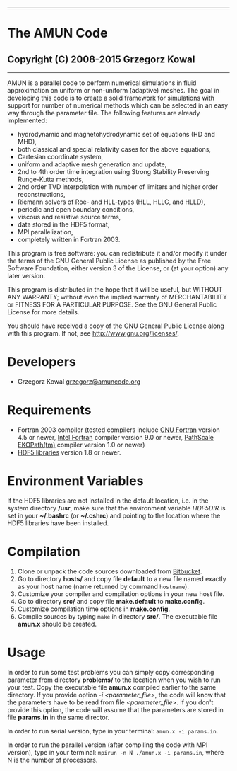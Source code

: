 --------------------------------------------------------------------------------
# **The AMUN Code**
## Copyright (C) 2008-2015 Grzegorz Kowal ##
--------------------------------------------------------------------------------

AMUN is a parallel code to perform numerical simulations in fluid approximation
on uniform or non-uniform (adaptive) meshes. The goal in developing this code is
to create a solid framework for simulations with support for number of numerical
methods which can be selected in an easy way through the parameter file. The
following features are already implemented:

* hydrodynamic and magnetohydrodynamic set of equations (HD and MHD),
* both classical and special relativity cases for the above equations,
* Cartesian coordinate system,
* uniform and adaptive mesh generation and update,
* 2nd to 4th order time integration using Strong Stability Preserving
  Runge-Kutta methods,
* 2nd order TVD interpolation with number of limiters and higher order
  reconstructions,
* Riemann solvers of Roe- and HLL-types (HLL, HLLC, and HLLD),
* periodic and open boundary conditions,
* viscous and resistive source terms,
* data stored in the HDF5 format,
* MPI parallelization,
* completely written in Fortran 2003.

This program is free software: you can redistribute it and/or modify it under
the terms of the GNU General Public License as published by the Free Software
Foundation, either version 3 of the License, or (at your option) any later
version.

This program is distributed in the hope that it will be useful, but WITHOUT ANY
WARRANTY; without even the implied warranty of MERCHANTABILITY or FITNESS FOR A
PARTICULAR PURPOSE.  See the GNU General Public License for more details.

You should have received a copy of the GNU General Public License along with
this program.  If not, see <http://www.gnu.org/licenses/>.


Developers
==========

 - Grzegorz Kowal <grzegorz@amuncode.org>


Requirements
============

* Fortran 2003 compiler (tested compilers include
  [GNU Fortran](http://gcc.gnu.org/fortran/) version 4.5 or newer,
  [Intel Fortran](https://software.intel.com/en-us/fortran-compilers) compiler
  version 9.0 or newer,
  [PathScale EKOPath(tm)](http://www.pathscale.com/ekopath.html) compiler
  version 1.0 or newer)
* [HDF5 libraries](http://www.hdfgroup.org/HDF5/) version 1.8 or newer.


Environment Variables
=====================

If the HDF5 libraries are not installed in the default location, i.e. in the
system directory **/usr**, make sure that the environment variable _HDF5DIR_ is
set in your **~/.bashrc** (or **~/.cshrc**) and pointing to the location where
the HDF5 libraries have been installed.


Compilation
===========
1. Clone or unpack the code sources downloaded from
   [Bitbucket](git@bitbucket.org:amunteam/amun-code.git).
2. Go to directory **hosts/** and copy file **default** to a new file named
   exactly as your host name (name returned by command `hostname`).
3. Customize your compiler and compilation options in your new host file.
4. Go to directory **src/** and copy file **make.default** to **make.config**.
5. Customize compilation time options in **make.config**.
6. Compile sources by typing `make` in directory **src/**. The executable file
   **amun.x** should be created.


Usage
=====

In order to run some test problems you can simply copy corresponding parameter
from directory **problems/** to the location when you wish to run your test.
Copy the executable file **amun.x** compiled earlier to the same directory. If
you provide option _-i <parameter_file>_, the code will know that the parameters
have to be read from file _<parameter_file>_. If you don't provide this option,
the code will assume that the parameters are stored in file **params.in** in the
same director.

In order to run serial version, type in your terminal:  `amun.x -i params.in`.

In order to run the parallel version (after compiling the code with MPI
version), type in your terminal: `mpirun -n N ./amun.x -i params.in`, where N is
the number of processors.
